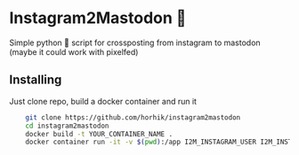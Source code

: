 # Instagram2Mastodon 🐘

Simple python 🐍 script for crossposting from instagram to mastodon (maybe it could work with pixelfed)

## Installing
Just clone repo, build a docker container and run it
``` bash
	git clone https://github.com/horhik/instagram2mastodon
	cd instagram2mastodon
	docker build -t YOUR_CONTAINER_NAME .
	docker container run -it -v $(pwd):/app I2M_INSTAGRAM_USER I2M_INSTANCE I2M_TOKEN
```


